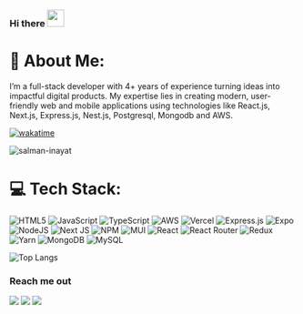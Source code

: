 ### Hi there <img src="https://raw.githubusercontent.com/MartinHeinz/MartinHeinz/master/wave.gif" width="30px"> 

# 💫 About Me:
I’m a full-stack developer with 4+ years of experience turning ideas into impactful digital products. My expertise lies in creating modern, user-friendly web and mobile applications using technologies like React.js, Next.js, Express.js, Nest.js, Postgresql, Mongodb and AWS.

<!-- 🤝 I’m looking for help with<br> -->

[![wakatime](https://wakatime.com/badge/user/4449c0f7-4e25-4726-a9a9-80253317d52a.svg)](https://wakatime.com/@4449c0f7-4e25-4726-a9a9-80253317d52a)

<p align="left"> <img src="https://komarev.com/ghpvc/?username=salman-inayat&label=Profile%20views&color=0e75b6&style=plastic" alt="salman-inayat" />

</p>

# 💻 Tech Stack:

![HTML5](https://img.shields.io/badge/html5-%23E34F26.svg?style=for-the-badge&logo=html5&logoColor=white) ![JavaScript](https://img.shields.io/badge/javascript-%23323330.svg?style=for-the-badge&logo=javascript&logoColor=%23F7DF1E) ![TypeScript](https://img.shields.io/badge/typescript-%23007ACC.svg?style=for-the-badge&logo=typescript&logoColor=white) ![AWS](https://img.shields.io/badge/AWS-%23FF9900.svg?style=for-the-badge&logo=amazon-aws&logoColor=white) ![Vercel](https://img.shields.io/badge/vercel-%23000000.svg?style=for-the-badge&logo=vercel&logoColor=white) ![Express.js](https://img.shields.io/badge/express.js-%23404d59.svg?style=for-the-badge&logo=express&logoColor=%2361DAFB) ![Expo](https://img.shields.io/badge/expo-1C1E24?style=for-the-badge&logo=expo&logoColor=#D04A37) ![NodeJS](https://img.shields.io/badge/node.js-6DA55F?style=for-the-badge&logo=node.js&logoColor=white) ![Next JS](https://img.shields.io/badge/Next-black?style=for-the-badge&logo=next.js&logoColor=white) ![NPM](https://img.shields.io/badge/NPM-%23000000.svg?style=for-the-badge&logo=npm&logoColor=white) ![MUI](https://img.shields.io/badge/MUI-%230081CB.svg?style=for-the-badge&logo=material-ui&logoColor=white) ![React](https://img.shields.io/badge/react-%2320232a.svg?style=for-the-badge&logo=react&logoColor=%2361DAFB) ![React Router](https://img.shields.io/badge/React_Router-CA4245?style=for-the-badge&logo=react-router&logoColor=white) ![Redux](https://img.shields.io/badge/redux-%23593d88.svg?style=for-the-badge&logo=redux&logoColor=white) ![Yarn](https://img.shields.io/badge/yarn-%232C8EBB.svg?style=for-the-badge&logo=yarn&logoColor=white) ![MongoDB](https://img.shields.io/badge/MongoDB-%234ea94b.svg?style=for-the-badge&logo=mongodb&logoColor=white) ![MySQL](https://img.shields.io/badge/mysql-%2300f.svg?style=for-the-badge&logo=mysql&logoColor=white)



![Top Langs](https://github-readme-stats.vercel.app/api/top-langs/?username=Salman-Inayat&theme=tokyonight&layout=compact)



### Reach me out 

<p align="left">
<a href="https://linkedin.com/in/salman-inayat/"><img src="https://img.shields.io/badge/-Salman%20Inayat?style=flat&logo=Linkedin&logoColor=white"/></a>
<a href="https://linkedin.com/in/salman-inayat/"><img src="https://img.shields.io/badge/-Salman%20Inayat-0077B5?style=flat&logo=X&logoColor=white"/></a>
<a href="mailto:salmans.inayat@gmail.com"><img src="https://img.shields.io/badge/-salmans.inayat@gmail.com-D14836?style=flat&logo=Gmail&logoColor=white"/></a>
</p>



<!-- Proudly created with GPRM ( https://gprm.itsvg.in ) -->
